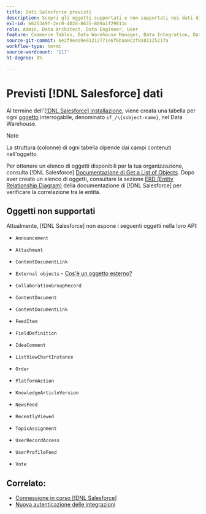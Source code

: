 ```yaml
---
title: Dati Salesforce previsti
description: Scopri gli oggetti supportati e non supportati nei dati di Salesforce.
exl-id: 6625349f-2ec0-402d-8635-889a1f29811c
role: Admin, Data Architect, Data Engineer, User
feature: Commerce Tables, Data Warehouse Manager, Data Integration, Data Import/Export
source-git-commit: 6e2f9e4a9e91212771e6f6baa8c2f8101125217a
workflow-type: tm+mt
source-wordcount: '117'
ht-degree: 0%

---
```


# Previsti [!DNL Salesforce] dati

Al termine dell&#39;[[!DNL Salesforce] installazione](../integrations/salesforce.md), viene creata una tabella per ogni [oggetto](https://developer.salesforce.com/docs/atlas.en-us.object_reference.meta/object_reference/sforce_api_objects_concepts.htm) interrogabile, denominato `sf_/\{sobject-name}`, nel Data Warehouse.

>[!NOTE]
>
>La struttura (colonne) di ogni tabella dipende dai campi contenuti nell&#39;oggetto.

Per ottenere un elenco di oggetti disponibili per la tua organizzazione, consulta [!DNL Salesforce] [Documentazione di Get a List of Objects](https://developer.salesforce.com/docs/atlas.en-us.api_rest.meta/api_rest/dome_describeGlobal.htm). Dopo aver creato un elenco di oggetti, consultare la sezione [ERD (Entity Relationship Diagram)](https://developer.salesforce.com/docs/atlas.en-us.object_reference.meta/object_reference/sforce_api_erd_knowledge.htm) della documentazione di [!DNL Salesforce] per verificare la correlazione tra le entità.

## Oggetti non supportati

Attualmente, [!DNL Salesforce] non espone i seguenti oggetti nella loro API:

* `Announcement`
* `Attachment`
* `ContentDocumentLink`
* `External objects` - [Cos&#39;è un oggetto esterno?](https://developer.salesforce.com/docs/atlas.en-us.object_reference.meta/object_reference/sforce_api_objects_external_objects.htm)
* `CollaborationGroupRecord`
* `ContentDocument`
* `ContentDocumentLink`
* `FeedItem`
* `FieldDefinition`
* `IdeaComment`
* `ListViewChartInstance`
* `Order`
* `PlatformAction`

* `KnowledgeArticleVersion`
* `NewsFeed`
* `RecentlyViewed`
* `TopicAssignment`
* `UserRecordAccess`
* `UserProfileFeed`
* `Vote`

## Correlato:

* [Connessione in corso  [!DNL Salesforce]](../integrations/salesforce.md)
* [Nuova autenticazione delle integrazioni](https://experienceleague.adobe.com/docs/commerce-knowledge-base/kb/how-to/mbi-reauthenticating-integrations.html?lang=it)
